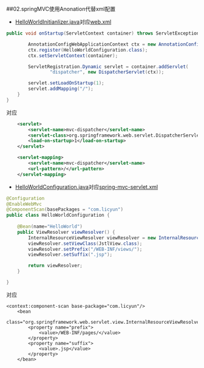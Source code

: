 ##02.springMVC使用Anonation代替xml配置
- [HelloWorldInitianlizer.java](https://github.com/mzkwy/springMVC/blob/master/02.annotationSpringMVC/src/main/java/com/licyun/configuration/HelloWorldInitializer.java)对应[web.xml](https://github.com/mzkwy/springMVC/blob/master/01.helloSpringMVC/src/main/webapp/WEB-INF/web.xml)
```java
public void onStartup(ServletContext container) throws ServletException {

		AnnotationConfigWebApplicationContext ctx = new AnnotationConfigWebApplicationContext();
		ctx.register(HelloWorldConfiguration.class);
		ctx.setServletContext(container);

		ServletRegistration.Dynamic servlet = container.addServlet(
				"dispatcher", new DispatcherServlet(ctx));

		servlet.setLoadOnStartup(1);
		servlet.addMapping("/");
	}
}
```
对应
```xml
    <servlet>
		<servlet-name>mvc-dispatcher</servlet-name>
		<servlet-class>org.springframework.web.servlet.DispatcherServlet</servlet-class>
        <load-on-startup>1</load-on-startup>
	</servlet>

	<servlet-mapping>
		<servlet-name>mvc-dispatcher</servlet-name>
		<url-pattern>/</url-pattern>
	</servlet-mapping>
```

- [HelloWorldConfiguration.java](https://github.com/mzkwy/springMVC/blob/master/02.annotationSpringMVC/src/main/java/com/licyun/configuration/HelloWorldConfiguration.java)对应[spring-mvc-servlet.xml](https://github.com/mzkwy/springMVC/blob/master/01.helloSpringMVC/src/main/webapp/WEB-INF/mvc-dispatcher-servlet.xml)
```java
@Configuration
@EnableWebMvc
@ComponentScan(basePackages = "com.licyun")
public class HelloWorldConfiguration {
	
	@Bean(name="HelloWorld")
	public ViewResolver viewResolver() {
		InternalResourceViewResolver viewResolver = new InternalResourceViewResolver();
		viewResolver.setViewClass(JstlView.class);
		viewResolver.setPrefix("/WEB-INF/views/");
		viewResolver.setSuffix(".jsp");

		return viewResolver;
	}

}
```
对应
```
<context:component-scan base-package="com.licyun"/>
    <bean
            class="org.springframework.web.servlet.view.InternalResourceViewResolver">
        <property name="prefix">
            <value>/WEB-INF/pages/</value>
        </property>
        <property name="suffix">
            <value>.jsp</value>
        </property>
    </bean>
```
